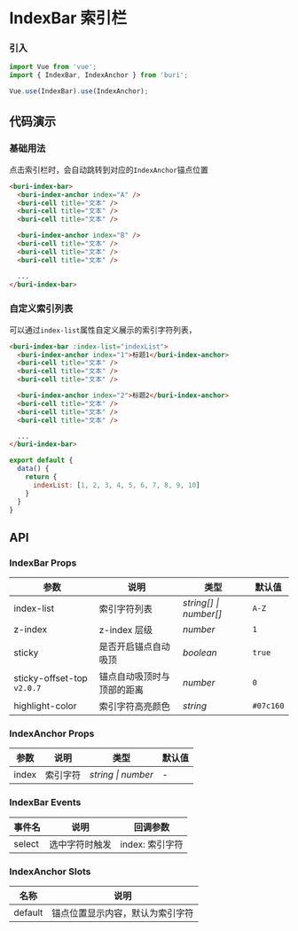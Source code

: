 # IndexBar 索引栏

### 引入

``` javascript
import Vue from 'vue';
import { IndexBar, IndexAnchor } from 'buri';

Vue.use(IndexBar).use(IndexAnchor);
```

## 代码演示

### 基础用法

点击索引栏时，会自动跳转到对应的`IndexAnchor`锚点位置

```html
<buri-index-bar>
  <buri-index-anchor index="A" />
  <buri-cell title="文本" />
  <buri-cell title="文本" />
  <buri-cell title="文本" />

  <buri-index-anchor index="B" />
  <buri-cell title="文本" />
  <buri-cell title="文本" />
  <buri-cell title="文本" />

  ...
</buri-index-bar>
```

### 自定义索引列表

可以通过`index-list`属性自定义展示的索引字符列表，

```html
<buri-index-bar :index-list="indexList">
  <buri-index-anchor index="1">标题1</buri-index-anchor>
  <buri-cell title="文本" />
  <buri-cell title="文本" />
  <buri-cell title="文本" />

  <buri-index-anchor index="2">标题2</buri-index-anchor>
  <buri-cell title="文本" />
  <buri-cell title="文本" />
  <buri-cell title="文本" />

  ...
</buri-index-bar>
```

```js
export default {
  data() {
    return {
      indexList: [1, 2, 3, 4, 5, 6, 7, 8, 9, 10]
    }
  }
}
```

## API

### IndexBar Props

| 参数 | 说明 | 类型 | 默认值 |
|------|------|------|------|
| index-list | 索引字符列表 | *string[] \| number[]* | `A-Z` |
| z-index | z-index 层级 | *number* | `1` |
| sticky | 是否开启锚点自动吸顶 | *boolean* | `true` |
| sticky-offset-top `v2.0.7` | 锚点自动吸顶时与顶部的距离 | *number* | `0` |
| highlight-color | 索引字符高亮颜色 | *string* | `#07c160` |

### IndexAnchor Props

| 参数 | 说明 | 类型 | 默认值 |
|------|------|------|------|
| index | 索引字符 | *string \| number* | - |

### IndexBar Events

| 事件名 | 说明 | 回调参数 |
|------|------|------|
| select | 选中字符时触发 | index: 索引字符 |

### IndexAnchor Slots

| 名称 | 说明 |
|------|------|
| default | 锚点位置显示内容，默认为索引字符 |
